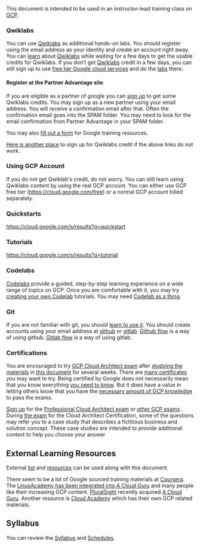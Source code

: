 
This document is intended to be used in an instructor-lead training class on [GCP](GCP-Learning).

### Qwiklabs

You can use [Qwiklabs](https://www.qwiklabs.com/) as additional hands-on labs.  You should register using the  email address as your identity and create an account right away.  You can [learn]( https://www.youtube.com/watch?v=ew-r46FmzSM&list=PLIivdWyY5sqKOsBSMDTF0M76nXeChgh5D  ) about [Qwiklabs](https://googlecourses.qwiklabs.com/) while waiting for a few days to get the usable credits for Qwiklabs. If you don’t get [Qwiklabs](https://www.qwiklabs.com/focuses/2794?catalog_rank=%7B%22rank%22%3A1%2C%22num_filters%22%3A0%2C%22has_search%22%3Atrue%7D&parent=catalog&search_id=7467708) credit in a few days, you can still sign up to use [free tier Google cloud services](https://cloud.google.com/free) and do the [labs]( https://www.youtube.com/user/yogaarsa/playlists  ) there.


#### Register at the Partner Advantage site

If you are eligible as a partner of google you can [sign up](https://www.partneradvantage.goog/GCPPRM/s/partneradvantageportallogin?language=en_US) to get some Qwiklabs credits. You may sign up as a new partner using your email address. You will receive a confirmation email after that. Often the confirmation email goes into the SPAM folder.  You may need to look for the email confirmation from Partner Advantage in your SPAM folder.

You may also [fill out a form](https://inthecloud.withgoogle.com/partner-training/request-training-resources.html) for Google training resources.

[Here is another place](  https://inthecloud.withgoogle.com/training-discount/register.html ) to sign up for Qwiklabs credit if the above links do not work.


### Using GCP Account

If you do not get Qwiklab's credit, do not worry. You can still learn using Qwiklabs content by using the real GCP account.  You can either use GCP free tier (https://cloud.google.com/free) or a normal GCP account billed separately.

### Quickstarts

https://cloud.google.com/s/results?q=quickstart

### Tutorials

https://cloud.google.com/s/results?q=tutorial

### Codelabs

[Codelabs](https://codelabs.developers.google.com/) provide a guided, step-by-step learning experience on a wide range of topics on GCP.
Once you are comfortable with it, you may try [creating your own Codelab](https://medium.com/@zarinlo/publish-technical-tutorials-in-google-codelab-format-b07ef76972cd) tutorials. You may need [Codelab as a thing](https://github.com/zarinlo/tools).

### Git

If you are not familiar with git, you should [learn to use it]((https://www.youtube.com/watch?v=HVsySz-h9r4)). You should create accounts using your  email address at [github](https://www.youtube.com/watch?reload=9&v=w3jLJU7DT5E) or [gitlab](https://www.youtube.com/watch?v=7q9Y1Cv-ib0).
[Github flow](https://guides.github.com/introduction/flow/) is a way of using github.
[Gitlab flow](https://about.gitlab.com/blog/2014/09/29/gitlab-flow/) is a way of using gitlab.

### Certifications

You are encouraged to try [GCP Cloud Architect exam](https://cloud.google.com/certification/guides/professional-cloud-architect) after [studying the 
materials](https://cloud.google.com/certification/sample-questions/cloud-architect) in [this document](https://www.gcp-examquestions.com/category/gcp-practice-questions/) for several weeks.  There are [many certificates](https://cloud.google.com/certification) you may want to try.
Being certified by Google does not necessarily mean that you know everything [you need to know](https://github.com/ddneves/awesome-gcp-certifications). But it does have a value in letting others
know that you have the [necessary amount of GCP knowledge](https://www.examtopics.com/exams/google/) to pass the exams.



[Sign up]( https://cloud.google.com/certification/register  ) for the [Professional Cloud Architect exam](https://cloud.google.com/certification/guides/professional-cloud-architect) or [other GCP exams](https://www.youtube.com/watch?v=Kub0oH6TFKw) . During [the exam](https://www.youtube.com/watch?v=2Djgv5YTj1s) for the Cloud Architect Certification, some of the questions may refer you to a case study that describes a fictitious business and solution concept. These case studies are intended to provide additional context to help you choose your answer



## External Learning Resources

External [list](https://www.guru99.com/best-google-course.html) and [resources](https://medium.com/javarevisited/my-favorite-free-google-cloud-platform-gcp-professional-cloud-developer-certification-courses-856ef69a56bb) can be used along with this document. 

There seem to be a lot of Google sourced training materials at [Coursera](https://www.coursera.org/).
The [LinuxAcademy has been integrated into A Cloud Guru](https://acloudguru.com/) and many people like their increasing GCP content. [PluralSight](https://www.pluralsight.com/search?q=Gcp) recently acquired [A Cloud Guru](https://acloudguru.com/).
Another resource is [Cloud Academy](https://cloudacademy.com/) which has their own GCP related materials.

## Syllabus

You can review the [Syllabus](Syllabus) and [Schedules](Schedules).


<!--- https://www.gratisexam.com/google-certification/ -->
